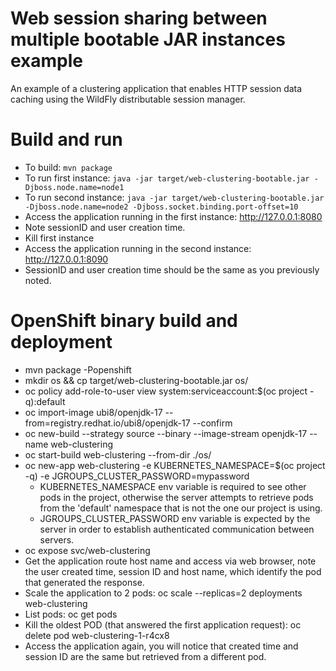 # Web session sharing between multiple bootable JAR instances example

An example of a clustering application that enables HTTP session data caching using the WildFly distributable session manager.

Build and run
============= 

* To build: `mvn package`
* To run first instance: `java -jar target/web-clustering-bootable.jar -Djboss.node.name=node1`
* To run second instance: `java -jar target/web-clustering-bootable.jar -Djboss.node.name=node2 -Djboss.socket.binding.port-offset=10`
* Access the application running in the first instance: http://127.0.0.1:8080
* Note sessionID and user creation time.
* Kill first instance
* Access the application running in the second instance: http://127.0.0.1:8090
* SessionID and user creation time should be the same as you previously noted.

OpenShift binary build and deployment
=====================================

* mvn package -Popenshift
* mkdir os && cp target/web-clustering-bootable.jar os/
* oc policy add-role-to-user view system:serviceaccount:$(oc project -q):default
* oc import-image ubi8/openjdk-17 --from=registry.redhat.io/ubi8/openjdk-17 --confirm
* oc new-build --strategy source --binary --image-stream openjdk-17 --name web-clustering
* oc start-build web-clustering --from-dir ./os/
* oc new-app web-clustering -e KUBERNETES_NAMESPACE=$(oc project -q) -e JGROUPS_CLUSTER_PASSWORD=mypassword
    * KUBERNETES_NAMESPACE env variable is required to see other pods in the project, otherwise the server attempts to retrieve pods from the 'default' namespace that is not the one our project is using.
    * JGROUPS_CLUSTER_PASSWORD env variable is expected by the server in order to establish authenticated communication between servers.
* oc expose svc/web-clustering
* Get the application route host name and access via web browser, note the user created time, session ID and host name, which identify the pod that generated the response.
* Scale the application to 2 pods: oc scale --replicas=2 deployments web-clustering
* List pods: oc get pods
* Kill the oldest POD (that answered the first application request): oc delete pod web-clustering-1-r4cx8
* Access the application again, you will notice that created time and session ID are the same but retrieved from a different pod.